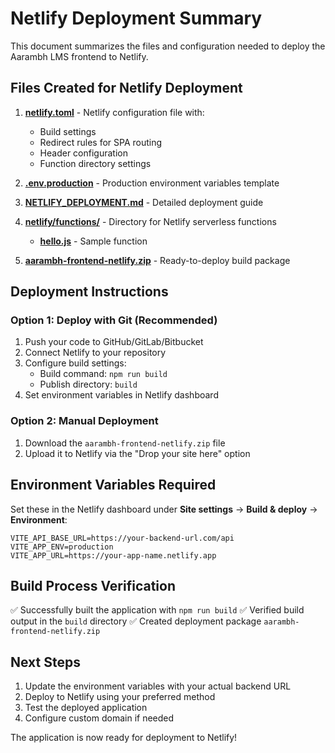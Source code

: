 # Netlify Deployment Summary

This document summarizes the files and configuration needed to deploy the Aarambh LMS frontend to Netlify.

## Files Created for Netlify Deployment

1. **[netlify.toml](file:///Users/madanthambisetty/Downloads/Aarambh%20copy%202/netlify.toml)** - Netlify configuration file with:
   - Build settings
   - Redirect rules for SPA routing
   - Header configuration
   - Function directory settings

2. **[.env.production](file:///Users/madanthambisetty/Downloads/Aarambh%20copy%202/.env.production)** - Production environment variables template

3. **[NETLIFY_DEPLOYMENT.md](file:///Users/madanthambisetty/Downloads/Aarambh%20copy%202/NETLIFY_DEPLOYMENT.md)** - Detailed deployment guide

4. **[netlify/functions/](file:///Users/madanthambisetty/Downloads/Aarambh%20copy%202/netlify/functions/)** - Directory for Netlify serverless functions
   - **[hello.js](file:///Users/madanthambisetty/Downloads/Aarambh%20copy%202/netlify/functions/hello.js)** - Sample function

5. **[aarambh-frontend-netlify.zip](file:///Users/madanthambisetty/Downloads/Aarambh%20copy%202/aarambh-frontend-netlify.zip)** - Ready-to-deploy build package

## Deployment Instructions

### Option 1: Deploy with Git (Recommended)

1. Push your code to GitHub/GitLab/Bitbucket
2. Connect Netlify to your repository
3. Configure build settings:
   - Build command: `npm run build`
   - Publish directory: `build`
4. Set environment variables in Netlify dashboard

### Option 2: Manual Deployment

1. Download the `aarambh-frontend-netlify.zip` file
2. Upload it to Netlify via the "Drop your site here" option

## Environment Variables Required

Set these in the Netlify dashboard under **Site settings** → **Build & deploy** → **Environment**:

```
VITE_API_BASE_URL=https://your-backend-url.com/api
VITE_APP_ENV=production
VITE_APP_URL=https://your-app-name.netlify.app
```

## Build Process Verification

✅ Successfully built the application with `npm run build`
✅ Verified build output in the `build` directory
✅ Created deployment package `aarambh-frontend-netlify.zip`

## Next Steps

1. Update the environment variables with your actual backend URL
2. Deploy to Netlify using your preferred method
3. Test the deployed application
4. Configure custom domain if needed

The application is now ready for deployment to Netlify!